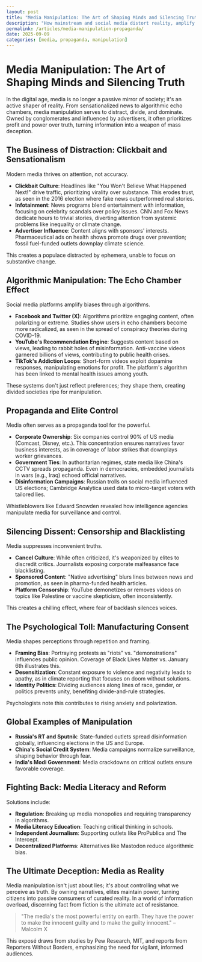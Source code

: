 ```yaml
---
layout: post
title: "Media Manipulation: The Art of Shaping Minds and Silencing Truth"
description: "How mainstream and social media distort reality, amplify biases, and serve elite interests through propaganda, clickbait, and algorithmic control."
permalink: /articles/media-manipulation-propaganda/
date: 2025-09-09
categories: [media, propaganda, manipulation]
---
```


# Media Manipulation: The Art of Shaping Minds and Silencing Truth

In the digital age, media is no longer a passive mirror of society; it's an active shaper of reality. From sensationalized news to algorithmic echo chambers, media manipulation serves to distract, divide, and dominate. Owned by conglomerates and influenced by advertisers, it often prioritizes profit and power over truth, turning information into a weapon of mass deception.

## The Business of Distraction: Clickbait and Sensationalism

Modern media thrives on attention, not accuracy.

- **Clickbait Culture**: Headlines like "You Won't Believe What Happened Next!" drive traffic, prioritizing virality over substance. This erodes trust, as seen in the 2016 election where fake news outperformed real stories.
- **Infotainment**: News programs blend entertainment with information, focusing on celebrity scandals over policy issues. CNN and Fox News dedicate hours to trivial stories, diverting attention from systemic problems like inequality or climate change.
- **Advertiser Influence**: Content aligns with sponsors' interests. Pharmaceutical ads on health shows promote drugs over prevention; fossil fuel-funded outlets downplay climate science.

This creates a populace distracted by ephemera, unable to focus on substantive change.

## Algorithmic Manipulation: The Echo Chamber Effect

Social media platforms amplify biases through algorithms.

- **Facebook and Twitter (X)**: Algorithms prioritize engaging content, often polarizing or extreme. Studies show users in echo chambers become more radicalized, as seen in the spread of conspiracy theories during COVID-19.
- **YouTube's Recommendation Engine**: Suggests content based on views, leading to rabbit holes of misinformation. Anti-vaccine videos garnered billions of views, contributing to public health crises.
- **TikTok's Addiction Loops**: Short-form videos exploit dopamine responses, manipulating emotions for profit. The platform's algorithm has been linked to mental health issues among youth.

These systems don't just reflect preferences; they shape them, creating divided societies ripe for manipulation.

## Propaganda and Elite Control

Media often serves as a propaganda tool for the powerful.

- **Corporate Ownership**: Six companies control 90% of US media (Comcast, Disney, etc.). This concentration ensures narratives favor business interests, as in coverage of labor strikes that downplays worker grievances.
- **Government Ties**: In authoritarian regimes, state media like China's CCTV spreads propaganda. Even in democracies, embedded journalists in wars (e.g., Iraq) echoed official narratives.
- **Disinformation Campaigns**: Russian trolls on social media influenced US elections; Cambridge Analytica used data to micro-target voters with tailored lies.

Whistleblowers like Edward Snowden revealed how intelligence agencies manipulate media for surveillance and control.

## Silencing Dissent: Censorship and Blacklisting

Media suppresses inconvenient truths.

- **Cancel Culture**: While often criticized, it's weaponized by elites to discredit critics. Journalists exposing corporate malfeasance face blacklisting.
- **Sponsored Content**: "Native advertising" blurs lines between news and promotion, as seen in pharma-funded health articles.
- **Platform Censorship**: YouTube demonetizes or removes videos on topics like Palestine or vaccine skepticism, often inconsistently.

This creates a chilling effect, where fear of backlash silences voices.

## The Psychological Toll: Manufacturing Consent

Media shapes perceptions through repetition and framing.

- **Framing Bias**: Portraying protests as "riots" vs. "demonstrations" influences public opinion. Coverage of Black Lives Matter vs. January 6th illustrates this.
- **Desensitization**: Constant exposure to violence and negativity leads to apathy, as in climate reporting that focuses on doom without solutions.
- **Identity Politics**: Dividing audiences along lines of race, gender, or politics prevents unity, benefiting divide-and-rule strategies.

Psychologists note this contributes to rising anxiety and polarization.

## Global Examples of Manipulation

- **Russia's RT and Sputnik**: State-funded outlets spread disinformation globally, influencing elections in the US and Europe.
- **China's Social Credit System**: Media campaigns normalize surveillance, shaping behavior through fear.
- **India's Modi Government**: Media crackdowns on critical outlets ensure favorable coverage.

## Fighting Back: Media Literacy and Reform

Solutions include:

- **Regulation**: Breaking up media monopolies and requiring transparency in algorithms.
- **Media Literacy Education**: Teaching critical thinking in schools.
- **Independent Journalism**: Supporting outlets like ProPublica and The Intercept.
- **Decentralized Platforms**: Alternatives like Mastodon reduce algorithmic bias.

## The Ultimate Deception: Media as Reality

Media manipulation isn't just about lies; it's about controlling what we perceive as truth. By owning narratives, elites maintain power, turning citizens into passive consumers of curated reality. In a world of information overload, discerning fact from fiction is the ultimate act of resistance.

> "The media's the most powerful entity on earth. They have the power to make the innocent guilty and to make the guilty innocent." – Malcolm X

This exposé draws from studies by Pew Research, MIT, and reports from Reporters Without Borders, emphasizing the need for vigilant, informed audiences.
